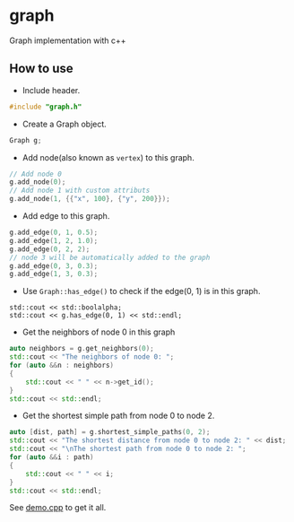 # graph

Graph implementation with c++

## How to use

- Include header.

```cpp
#include "graph.h"
```

- Create a Graph object.

```cpp
Graph g;
```

- Add node(also known as `vertex`) to this graph.

```cpp
// Add node 0
g.add_node(0);
// Add node 1 with custom attributs
g.add_node(1, {{"x", 100}, {"y", 200}});
```

- Add edge to this graph.

```cpp
g.add_edge(0, 1, 0.5);
g.add_edge(1, 2, 1.0);
g.add_edge(0, 2, 2);
// node 3 will be automatically added to the graph
g.add_edge(0, 3, 0.3);
g.add_edge(1, 3, 0.3);
```

- Use `Graph::has_edge()` to check if the edge(0, 1) is in this graph.

```
std::cout << std::boolalpha;
std::cout << g.has_edge(0, 1) << std::endl;
```

- Get the neighbors of node 0 in this graph

```cpp
auto neighbors = g.get_neighbors(0);
std::cout << "The neighbors of node 0: ";
for (auto &&n : neighbors)
{
    std::cout << " " << n->get_id();
}
std::cout << std::endl;
```

- Get the shortest simple path from node 0 to node 2.
```cpp
auto [dist, path] = g.shortest_simple_paths(0, 2);
std::cout << "The shortest distance from node 0 to node 2: " << dist;
std::cout << "\nThe shortest path from node 0 to node 2: ";
for (auto &&i : path)
{
    std::cout << " " << i;
}
std::cout << std::endl;
```

See [demo.cpp](./demo.cpp) to get it all.
